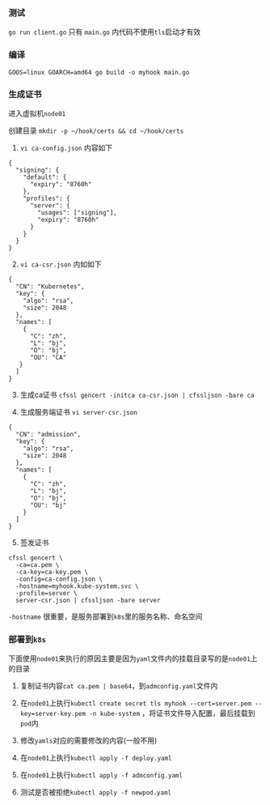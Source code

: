 ### 测试

`go run client.go` 只有 `main.go` 内代码不使用`tls`启动才有效

### 编译

`GOOS=linux GOARCH=amd64 go build -o myhook main.go`

### 生成证书

进入虚拟机`node01`

创建目录 `mkdir -p ~/hook/certs && cd ~/hook/certs`

1. `vi ca-config.json` 内容如下

```
{
  "signing": {
    "default": {
      "expiry": "8760h"
    },
    "profiles": {
      "server": {
        "usages": ["signing"],
        "expiry": "8760h"
      }
    }
  }
}
```

2. `vi ca-csr.json` 内如如下

```
{
  "CN": "Kubernetes",
  "key": {
    "algo": "rsa",
    "size": 2048
  },
  "names": [
    {
      "C": "zh",
      "L": "bj",
      "O": "bj",
      "OU": "CA"
   }
  ]
}
```

3. 生成ca证书
   `cfssl gencert -initca ca-csr.json | cfssljson -bare ca`


4. 生成服务端证书 `vi server-csr.json`

```
{
  "CN": "admission",
  "key": {
    "algo": "rsa",
    "size": 2048
  },
  "names": [
    {
      "C": "zh",
      "L": "bj",
      "O": "bj",
      "OU": "bj"
    }
  ]
}
```

5. 签发证书

```
cfssl gencert \
  -ca=ca.pem \
  -ca-key=ca-key.pem \
  -config=ca-config.json \
  -hostname=myhook.kube-system.svc \
  -profile=server \
  server-csr.json | cfssljson -bare server
```

`-hostname` 很重要，是服务部署到`k8s`里的服务名称、命名空间

### 部署到`k8s`

下面使用`node01`来执行的原因主要是因为`yaml`文件内的挂载目录写的是`node01`上的目录

1. 复制证书内容`cat ca.pem | base64`，到`admconfig.yaml`文件内

2. 在`node01`上执行`kubectl create secret tls myhook --cert=server.pem --key=server-key.pem -n kube-system`
   ，将证书文件导入配置，最后挂载到`pod`内

3. 修改`yamls`对应的需要修改的内容(一般不用)

4. 在`node01`上执行`kubectl apply -f deploy.yaml`

5. 在`node01`上执行`kubectl apply -f admconfig.yaml`

6. 测试是否被拒绝`kubectl apply -f newpod.yaml`